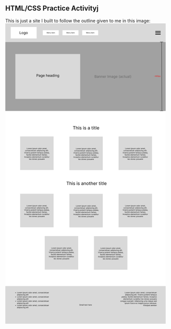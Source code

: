 ## HTML/CSS Practice Activityj

This is just a site I built to follow the outline given to me in this image: ![specs](public/FHSS_html_css_training.png)